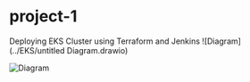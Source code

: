 # project-1

Deploying EKS Cluster using Terraform and Jenkins
![Diagram](../EKS/untitled Diagram.drawio)

![Diagram](http://jgraph.github.io/drawio-github/diagram.png)

